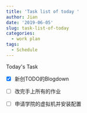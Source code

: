 ```yaml
---
title: 'Task list of today '
author: Jian
date: '2019-06-05'
slug: task-list-of-today
categories:
  - work plan
tags:
  - Schedule
---
```

Today's Task

- [x] 新创TODO的Blogdown
- [ ] 改完手上所有的作业
- [ ] 申请学院的虚拟机并安装配置

